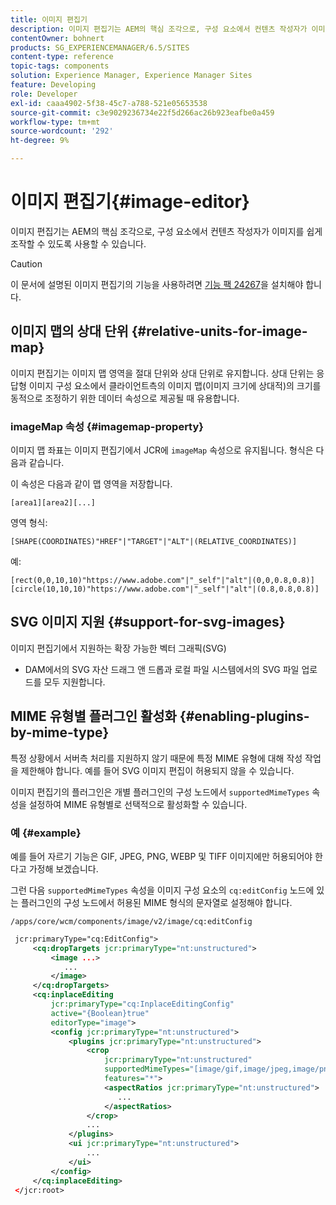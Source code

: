```yaml
---
title: 이미지 편집기
description: 이미지 편집기는 AEM의 핵심 조각으로, 구성 요소에서 컨텐츠 작성자가 이미지를 쉽게 조작할 수 있도록 사용할 수 있습니다.
contentOwner: bohnert
products: SG_EXPERIENCEMANAGER/6.5/SITES
content-type: reference
topic-tags: components
solution: Experience Manager, Experience Manager Sites
feature: Developing
role: Developer
exl-id: caaa4902-5f38-45c7-a788-521e05653538
source-git-commit: c3e9029236734e22f5d266ac26b923eafbe0a459
workflow-type: tm+mt
source-wordcount: '292'
ht-degree: 9%

---
```


# 이미지 편집기{#image-editor}

이미지 편집기는 AEM의 핵심 조각으로, 구성 요소에서 컨텐츠 작성자가 이미지를 쉽게 조작할 수 있도록 사용할 수 있습니다.

>[!CAUTION]
>
>이 문서에 설명된 이미지 편집기의 기능을 사용하려면 [기능 팩 24267](https://experience.adobe.com/#/downloads/content/software-distribution/en/aem.html?package=/content/software-distribution/en/details.html/content/dam/aem/public/adobe/packages/cq640/featurepack/cq-6.4.0-featurepack-24267)을 설치해야 합니다.

## 이미지 맵의 상대 단위 {#relative-units-for-image-map}

이미지 편집기는 이미지 맵 영역을 절대 단위와 상대 단위로 유지합니다. 상대 단위는 응답형 이미지 구성 요소에서 클라이언트측의 이미지 맵(이미지 크기에 상대적)의 크기를 동적으로 조정하기 위한 데이터 속성으로 제공될 때 유용합니다.

### imageMap 속성 {#imagemap-property}

이미지 맵 좌표는 이미지 편집기에서 JCR에 `imageMap` 속성으로 유지됩니다. 형식은 다음과 같습니다.

이 속성은 다음과 같이 맵 영역을 저장합니다.

`[area1][area2][...]`

영역 형식:

`[SHAPE(COORDINATES)"HREF"|"TARGET"|"ALT"|(RELATIVE_COORDINATES)]`

예:

`[rect(0,0,10,10)"https://www.adobe.com"|"_self"|"alt"|(0,0,0.8,0.8)]`
`[circle(10,10,10)"https://www.adobe.com"|"_self"|"alt"|(0.8,0.8,0.8)]`

## SVG 이미지 지원 {#support-for-svg-images}

이미지 편집기에서 지원하는 확장 가능한 벡터 그래픽(SVG)

* DAM에서의 SVG 자산 드래그 앤 드롭과 로컬 파일 시스템에서의 SVG 파일 업로드를 모두 지원합니다.

## MIME 유형별 플러그인 활성화 {#enabling-plugins-by-mime-type}

특정 상황에서 서버측 처리를 지원하지 않기 때문에 특정 MIME 유형에 대해 작성 작업을 제한해야 합니다. 예를 들어 SVG 이미지 편집이 허용되지 않을 수 있습니다.

이미지 편집기의 플러그인은 개별 플러그인의 구성 노드에서 `supportedMimeTypes` 속성을 설정하여 MIME 유형별로 선택적으로 활성화할 수 있습니다.

### 예 {#example}

예를 들어 자르기 기능은 GIF, JPEG, PNG, WEBP 및 TIFF 이미지에만 허용되어야 한다고 가정해 보겠습니다.

그런 다음 `supportedMimeTypes` 속성을 이미지 구성 요소의 `cq:editConfig` 노드에 있는 플러그인의 구성 노드에서 허용된 MIME 형식의 문자열로 설정해야 합니다.

`/apps/core/wcm/components/image/v2/image/cq:editConfig`

```xml
 jcr:primaryType="cq:EditConfig">
     <cq:dropTargets jcr:primaryType="nt:unstructured">
         <image ...>
            ...
         </image>
     </cq:dropTargets>
     <cq:inplaceEditing
         jcr:primaryType="cq:InplaceEditingConfig"
         active="{Boolean}true"
         editorType="image">
         <config jcr:primaryType="nt:unstructured">
             <plugins jcr:primaryType="nt:unstructured">
                 <crop
                     jcr:primaryType="nt:unstructured"
                     supportedMimeTypes="[image/gif,image/jpeg,image/png,image/webp,image/tiff]"
                     features="*">
                     <aspectRatios jcr:primaryType="nt:unstructured">
                        ...
                     </aspectRatios>
                 </crop>
                 ...
             </plugins>
             <ui jcr:primaryType="nt:unstructured">
                 ...
             </ui>
         </config>
     </cq:inplaceEditing>
 </jcr:root>
```
